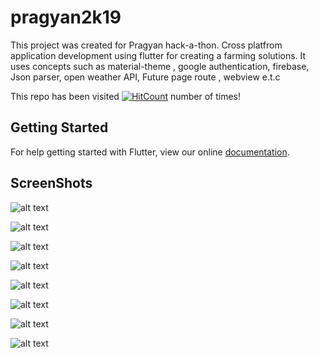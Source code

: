 # pragyan2k19

This project was created for Pragyan hack-a-thon. Cross platfrom application development using flutter for creating a farming solutions. It uses concepts such as material-theme , google authentication, firebase, Json parser, open weather API, Future page route , webview e.t.c 

This repo has been visited [![HitCount](http://hits.dwyl.io/kin-kins/pragyan2019.svg)](http://hits.dwyl.io/kin-kins/pragyan2019) number of times!

## Getting Started

For help getting started with Flutter, view our online
[documentation](https://flutter.io/).

## ScreenShots 


![alt text](https://github.com/kin-kins/pragyan2019/blob/master/images/Screenshot%202019-02-20%20at%209.28.49%20AM.png "Logo Title Text 1")


![alt text](https://github.com/kin-kins/pragyan2019/blob/master/images/Screenshot%202019-02-20%20at%209.29.05%20AM.png "Logo Title Text 1")


![alt text](https://github.com/kin-kins/pragyan2019/blob/master/images/Screenshot%202019-02-20%20at%209.29.18%20AM.png "Logo Title Text 1")


![alt text](https://github.com/kin-kins/pragyan2019/blob/master/images/Screenshot_20190220-093001.jpg "Logo Title Text 1")

 
![alt text](https://github.com/kin-kins/pragyan2019/blob/master/images/Screenshot_20190220-093011.jpg "Logo Title Text 1")


![alt text](https://github.com/kin-kins/pragyan2019/blob/master/images/Screenshot_20190220-093024.jpg "Logo Title Text 1")


![alt text](https://github.com/kin-kins/pragyan2019/blob/master/images/Screenshot_20190220-093033.jpg "Logo Title Text 1")


![alt text](https://github.com/kin-kins/pragyan2019/blob/master/images/Screenshot_20190220-093038.jpg "Logo Title Text 1")
